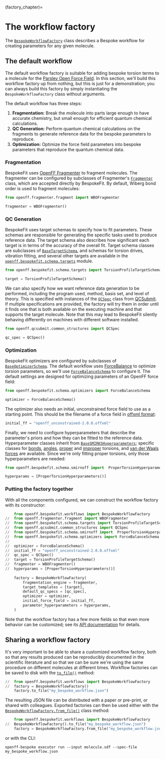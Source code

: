 (factory_chapter)=
# The workflow factory

The [`BespokeWorkflowFactory`] class describes a Bespoke workflow for
creating parameters for any given molecule.

[`BespokeWorkflowFactory`]: openff.bespokefit.workflows.bespoke.BespokeWorkflowFactory

## The default workflow

The default workflow factory is suitable for adding bespoke torsion terms to a
molecule for the [Parsley Open Force Field]. In this section, we'll build this
workflow factory up from nothing, but this is just for a demonstration; you can
always build this factory by simply instantiating the `BespokeWorkflowFactory`
class without arguments.

The default workflow has three steps:

1. **Fragmentation:** Break the molecule into parts large enough to have accurate
chemistry, but small enough for efficient quantum chemical calculations.
2. **QC Generation:** Perform quantum chemical calculations on the fragments to
generate reference data for the bespoke parameters to reproduce.
3. **Optimization:** Optimize the force field parameters into bespoke parameters
that reproduce the quantum chemical data.

### Fragmentation

BespokeFit uses [OpenFF Fragmenter] to fragment molecules. The fragmenter can be
configured by subclasses of Fragmenter's [`Fragmenter`] class, which are accepted
directly by BespokeFit. By default, Wiberg bond order is used to fragment molecules:

```python
from openff.fragmenter.fragment import WBOFragmenter

fragmenter = WBOFragmenter()
```

### QC Generation

BespokeFit uses target schemas to specify how to fit parameters. These schemas
are responsible for generating the specific tasks used to produce reference
data. The target schema also describes how significant each target is in terms
of the accuracy of the overall fit. Target schema classes are subclasses of
[`BaseTargetSchema`], and schemas for torsion drives, vibration fitting, and
several other targets are available in the [`openff.bespokefit.schema.targets`] 
module.

```python
from openff.bespokefit.schema.targets import TorsionProfileTargetSchema

target = TorsionProfileTargetSchema()
```

We can also specify how we want reference data generation to be performed,
including the program used, method, basis set, and level of theory. This is specified
with instances of the [`QCSpec`] class from [QCSubmit]. If multiple specifications are 
provided, the factory will try them in order until it finds one that is both available
on the executing machine and that supports the target molecule. Note that this may lead
to BespokeFit silently behaving differently on machines with different software installed.

```python
from openff.qcsubmit.common_structures import QCSpec

qc_spec = QCSpec()
```

[`BaseTargetSchema`]: openff.bespokefit.schema.targets.BaseTargetSchema
[`openff.bespokefit.schema.targets`]: openff.bespokefit.schema.targets
[`QCSpec`]: openff.qcsubmit.common_structures.QCSpec
[QCSubmit]: https://github.com/openforcefield/openff-qcsubmit

### Optimization

BespokeFit optimizers are configured by subclasses of [`BaseOptimizerSchema`]. 
The default workflow uses [ForceBalance] to optimize torsion parameters, so we'll
use [`ForceBalanceSchema`] to configure it. The default settings are designed 
for optimizing parameters of an OpenFF force field:

```python
from openff.bespokefit.schema.optimizers import ForceBalanceSchema

optimizer = ForceBalanceSchema()
```

The optimizer also needs an initial, unconstrained force field to use as a starting
point. This should be the filename of a force field in [offxml format]:

```python
initial_ff = "openff_unconstrained-2.0.0.offxml"
```

Finally, we need to configure hyperparameters that describe the parameter's
priors and how they can be fitted to the reference data. Hyperparameter classes
inherit from [`BaseSMIRKSHyperparameters`]; specific classes for [bonds],
[angles], [proper] and [improper] torsions, and [van der Waals forces] are
available. Since we're only fitting proper torsions, only those hyperparameters
are needed:

```python
from openff.bespokefit.schema.smirnoff import  ProperTorsionHyperparameters

hyperparams = [ProperTorsionHyperparameters()]
```

[`BaseSMIRKSHyperparameters`]: openff.bespokefit.schema.smirnoff.BaseSMIRKSHyperparameters
[bonds]: openff.bespokefit.schema.smirnoff.BondHyperparameters
[angles]: openff.bespokefit.schema.smirnoff.AngleHyperparameters
[proper]: openff.bespokefit.schema.smirnoff.ProperTorsionHyperparameters
[improper]: openff.bespokefit.schema.smirnoff.ImproperTorsionHyperparameters
[van der Waals forces]: openff.bespokefit.schema.smirnoff.VdWHyperparameters

### Putting the factory together

With all the components configured, we can construct the workflow factory with its constructor:

```python
    from openff.bespokefit.workflows import BespokeWorkflowFactory
//  from openff.fragmenter.fragment import WBOFragmenter
//  from openff.bespokefit.schema.targets import TorsionProfileTargetSchema
//  from openff.qcsubmit.common_structures import QCSpec
//  from openff.bespokefit.schema.smirnoff import  ProperTorsionHyperparameters
//  from openff.bespokefit.schema.optimizers import ForceBalanceSchema
//  
//  optimizer = ForceBalanceSchema()
//  initial_ff = "openff_unconstrained-2.0.0.offxml" 
//  qc_spec = QCSpec()
//  target = TorsionProfileTargetSchema()
//  fragmenter = WBOFragmenter()
//  hyperparams = [ProperTorsionHyperparameters()]
    
    factory = BespokeWorkflowFactory(
        fragmentation_engine = fragmenter,
        target_templates = [target],
        default_qc_specs = [qc_spec],
        optimizer = optimizer,
        initial_force_field = initial_ff,
        parameter_hyperparameters = hyperparams,
    )
```

Note that the workflow factory has a few more fields so that even more behavior
can be customized; see its [API documentation] for details.


[OpenFF Fragmenter]: https://github.com/openforcefield/openff-fragmenter
[`Fragmenter`]: openff.fragmenter.fragment.Fragmenter
[ForceBalance]: https://github.com/leeping/forcebalance
[`ForceBalanceSchema`]: openff.bespokefit.schema.optimizers.ForceBalanceSchema
[Parsley Open Force Field]: https://openforcefield.org/force-fields/force-fields/#parsley
[`BaseOptimizerSchema`]: openff.bespokefit.schema.optimizers.BaseOptimizerSchema
[offxml format]: https://openforcefield.github.io/standards/standards/smirnoff/
[API documentation]: openff.bespokefit.workflows.bespoke.BespokeWorkflowFactory

## Sharing a workflow factory

It's very important to be able to share a customized workflow factory, both so that 
any results produced can be reproducibly documented in the scientific literature and so
that we can be sure we're using the same procedure on different molecules at different
times. Workflow factories can be saved to disk with the [`to_file()`] method:

```python
//  from openff.bespokefit.workflows import BespokeWorkflowFactory
//  factory = BespokeWorkflowFactory()
    factory.to_file("my_bespoke_workflow.json")
```

The resulting JSON file can be distributed with a paper or pre-print, or shared
with colleagues. Exported factories can then be used either with the
[`BespokeWorkflowFactory.from_file()`] class method:

```python
    from openff.bespokefit.workflows import BespokeWorkflowFactory
//  BespokeWorkflowFactory().to_file("my_bespoke_workflow.json")
    factory = BespokeWorkflowFactory.from_file("my_bespoke_workflow.json")
```

or with the CLI:

```shell
openff-bespoke executor run --input molecule.sdf --spec-file my_bespoke_workflow.json
```

[`to_file()`]: openff.bespokefit.workflows.bespoke.BespokeWorkflowFactory.to_file
[`BespokeWorkflowFactory.from_file()`]: openff.bespokefit.workflows.bespoke.BespokeWorkflowFactory.from_file